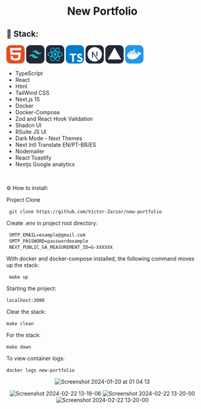 <h1 align="center" id="header">
 New Portfolio
</h1>

<h2 id="stack">
🤖 Stack:
</h2>
<p>
<img src="https://github.com/tandpfun/skill-icons/blob/main/icons/HTML.svg" width="48" title="Html"> <img src="https://github.com/tandpfun/skill-icons/blob/main/icons/TailwindCSS-Dark.svg" width="48" title="TailWindCss">
<img src="https://github.com/tandpfun/skill-icons/blob/main/icons/React-Dark.svg" width="48" title="React.Js">  <img src="https://github.com/tandpfun/skill-icons/blob/main/icons/TypeScript.svg" width="48" title="TypeScript">
<img src="https://github.com/tandpfun/skill-icons/blob/main/icons/NextJS-Dark.svg" width="48" title="Next.Js">  <img src="https://github.com/tandpfun/skill-icons/blob/main/icons/Vercel-Dark.svg" width="48"  title="Vercel"> 
<img src="https://github.com/tandpfun/skill-icons/blob/main/icons/Docker.svg" width="48" title="Docker">
</p>

- TypeScript
- React
- Html
- TailWind CSS
- Next.js 15 
- Docker
- Docker-Compose
- Zod and React Hook Validation
- Shadcn UI
- RSuite JS UI
- Dark Mode - Next Themes
- Next Intl Translate EN/PT-BR/ES
- Nodemailer
- React Toastify
- Nextjs Google analytics
  
<br />

⚙️ How to install:

Project Clone

     git clone https://github.com/Victor-Zarzar/new-portfolio

Create .env in project root directory:

     SMTP_EMAIL=example@gmail.com
     SMTP_PASSWORD=passwordexample
     NEXT_PUBLIC_GA_MEASUREMENT_ID=G-XXXXXX       

With docker and docker-compose installed, the following command moves up the stack:

     make up

Starting the project:

    localhost:3000

Clear the stack:

    make clean

For the stack:
   
    make down

To view container logs:
   
    docker logs new-portfolio    

<p align="center">
  <img src="https://github.com/user-attachments/assets/2ce59f47-1454-47d4-b180-79abc964fa8d" width="1000" height="500" alt="Screenshot 2024-01-20 at 01 04 13">
</p>

<p align="center">
  <img src="https://github.com/user-attachments/assets/413a3c7f-fe53-4411-b762-da0bd84e6de1" alt="Screenshot 2024-02-22 13-19-06" width="270px" height="450px"> 
  <img src="https://github.com/user-attachments/assets/1a536d36-62ad-46c1-b44b-93bed6792226" alt="Screenshot 2024-02-22 13-20-00" width="270px" height="450px">
  <img src="https://github.com/user-attachments/assets/c1f47389-0d39-4fed-8157-606fd4a01f90" alt="Screenshot 2024-02-22 13-20-00" width="270px" height="450px">
</p>
